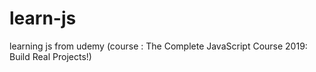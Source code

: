 # learn-js
learning js from udemy (course : The Complete JavaScript Course 2019: Build Real Projects!)

